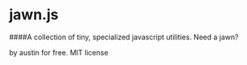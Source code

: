 # jawn.js
####A collection of tiny, specialized javascript utilities. Need a jawn?

by austin for free. MIT license

